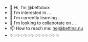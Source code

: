 - 👋 Hi, I’m @bettobox
- 👀 I’m interested in ...
- 🌱 I’m currently learning ...
- 💞️ I’m looking to collaborate on ...
- 📫 How to reach me: hej@bettina.nu
- ✨✨✨✨✨✨✨✨✨✨✨✨✨✨

<!---
bettobox/bettobox is a ✨ special ✨ repository because its `README.md` (this file) appears on your GitHub profile.
You can click the Preview link to take a look at your changes.
--->
